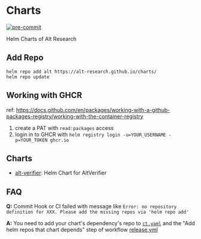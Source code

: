 # Charts

[![pre-commit](https://img.shields.io/badge/pre--commit-enabled-brightgreen?logo=pre-commit&logoColor=white)](https://github.com/pre-commit/pre-commit)

Helm Charts of Alt Research

## Add Repo

```console
helm repo add alt https://alt-research.github.io/charts/
helm repo update
```

## Working with GHCR

ref: https://docs.github.com/en/packages/working-with-a-github-packages-registry/working-with-the-container-registry

1. create a PAT with `read:packages` access
2. login in to GHCR with `helm registry login -u=YOUR_USERNAME -p=YOUR_TOKEN ghcr.io`

## Charts

-   [alt-verifier](charts/alt-verifier): Helm Chart for AltVerifier

## FAQ

**Q:** Commit Hook or CI failed with message like `Error: no repository definition for XXX. Please add the missing repos via 'helm repo add'`

**A:** You need to add your chart's dependency's repo to [`ct.yaml`](ct.yaml) and the "Add helm repos that chart depends" step of workflow [release.yml](.github/workflows/release.yml)
